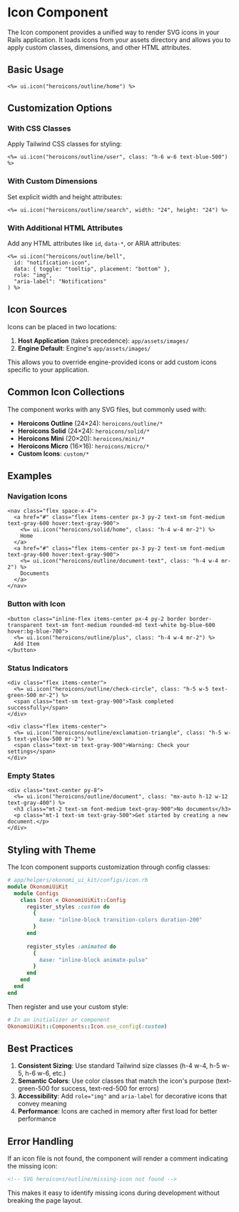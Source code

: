 # Icon Component

The Icon component provides a unified way to render SVG icons in your Rails application. It loads icons from your assets directory and allows you to apply custom classes, dimensions, and other HTML attributes.

## Basic Usage

```erb
<%= ui.icon("heroicons/outline/home") %>
```

## Customization Options

### With CSS Classes

Apply Tailwind CSS classes for styling:

```erb
<%= ui.icon("heroicons/outline/user", class: "h-6 w-6 text-blue-500") %>
```

### With Custom Dimensions

Set explicit width and height attributes:

```erb
<%= ui.icon("heroicons/outline/search", width: "24", height: "24") %>
```

### With Additional HTML Attributes

Add any HTML attributes like `id`, `data-*`, or ARIA attributes:

```erb
<%= ui.icon("heroicons/outline/bell", 
  id: "notification-icon",
  data: { toggle: "tooltip", placement: "bottom" },
  role: "img",
  "aria-label": "Notifications"
) %>
```

## Icon Sources

Icons can be placed in two locations:

1. **Host Application** (takes precedence): `app/assets/images/`
2. **Engine Default**: Engine's `app/assets/images/`

This allows you to override engine-provided icons or add custom icons specific to your application.

## Common Icon Collections

The component works with any SVG files, but commonly used with:

- **Heroicons Outline** (24×24): `heroicons/outline/*`
- **Heroicons Solid** (24×24): `heroicons/solid/*`
- **Heroicons Mini** (20×20): `heroicons/mini/*`
- **Heroicons Micro** (16×16): `heroicons/micro/*`
- **Custom Icons**: `custom/*`

## Examples

### Navigation Icons

```erb
<nav class="flex space-x-4">
  <a href="#" class="flex items-center px-3 py-2 text-sm font-medium text-gray-600 hover:text-gray-900">
    <%= ui.icon("heroicons/solid/home", class: "h-4 w-4 mr-2") %>
    Home
  </a>
  <a href="#" class="flex items-center px-3 py-2 text-sm font-medium text-gray-600 hover:text-gray-900">
    <%= ui.icon("heroicons/outline/document-text", class: "h-4 w-4 mr-2") %>
    Documents
  </a>
</nav>
```

### Button with Icon

```erb
<button class="inline-flex items-center px-4 py-2 border border-transparent text-sm font-medium rounded-md text-white bg-blue-600 hover:bg-blue-700">
  <%= ui.icon("heroicons/outline/plus", class: "h-4 w-4 mr-2") %>
  Add Item
</button>
```

### Status Indicators

```erb
<div class="flex items-center">
  <%= ui.icon("heroicons/outline/check-circle", class: "h-5 w-5 text-green-500 mr-2") %>
  <span class="text-sm text-gray-900">Task completed successfully</span>
</div>

<div class="flex items-center">
  <%= ui.icon("heroicons/outline/exclamation-triangle", class: "h-5 w-5 text-yellow-500 mr-2") %>
  <span class="text-sm text-gray-900">Warning: Check your settings</span>
</div>
```

### Empty States

```erb
<div class="text-center py-8">
  <%= ui.icon("heroicons/outline/document", class: "mx-auto h-12 w-12 text-gray-400") %>
  <h3 class="mt-2 text-sm font-medium text-gray-900">No documents</h3>
  <p class="mt-1 text-sm text-gray-500">Get started by creating a new document.</p>
</div>
```

## Styling with Theme

The Icon component supports customization through config classes:

```ruby
# app/helpers/okonomi_ui_kit/configs/icon.rb
module OkonomiUiKit
  module Configs
    class Icon < OkonomiUiKit::Config
      register_styles :custom do
        {
          base: "inline-block transition-colors duration-200"
        }
      end
      
      register_styles :animated do
        {
          base: "inline-block animate-pulse"
        }
      end
    end
  end
end
```

Then register and use your custom style:

```ruby
# In an initializer or component
OkonomiUiKit::Components::Icon.use_config(:custom)
```

## Best Practices

1. **Consistent Sizing**: Use standard Tailwind size classes (h-4 w-4, h-5 w-5, h-6 w-6, etc.)
2. **Semantic Colors**: Use color classes that match the icon's purpose (text-green-500 for success, text-red-500 for errors)
3. **Accessibility**: Add `role="img"` and `aria-label` for decorative icons that convey meaning
4. **Performance**: Icons are cached in memory after first load for better performance

## Error Handling

If an icon file is not found, the component will render a comment indicating the missing icon:

```html
<!-- SVG heroicons/outline/missing-icon not found -->
```

This makes it easy to identify missing icons during development without breaking the page layout.